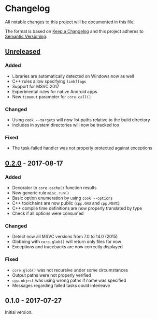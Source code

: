 # Changelog
All notable changes to this project will be documented in this file.

The format is based on [Keep a Changelog](http://keepachangelog.com/en/1.0.0/)
and this project adheres to [Semantic Versioning](http://semver.org/spec/v2.0.0.html).

## [Unreleased]
### Added
- Libraries are automatically detected on Windows now as well
- C++ rules allow specifying `linkflags`
- Support for MSVC 2017
- Experimental rules for native Android apps
- New `timeout` parameter for `core.call()`

### Changed
- Using `cook --targets` will now list paths relative to the build directory
- Includes in system directories will now be tracked too

### Fixed
- The task-failed handler was not properly protected against exceptions


## [0.2.0] - 2017-08-17
### Added
- Decorator to `core.cache()` function results 
- New generic rule `misc.run()`
- Basic option enumeration by using `cook --options`
- C++ toolchains are now public (`cpp.GNU` and `cpp.MSVC`)
- C++ compile time definitions are now properly translated by type
- Check if all options were consumed

### Changed
- Detect now all MSVC versions from 7.0 to 14.0 (2015)
- Globbing with `core.glob()` will return only files for now
- Exceptions and tracebacks are now correctly displayed

### Fixed
- `core.glob()` was not recursive under some circumstances
- Output paths were not properly verified
- `cpp.object` was using wrong paths if name was specified
- Messages regarding failed tasks could interleave


## 0.1.0 - 2017-07-27

Initial version.

[Unreleased]: https://github.com/jachris/cook/compare/v0.2.0...HEAD
[0.2.0]: https://github.com/jachris/cook/compare/v0.1.0...v0.2.0
